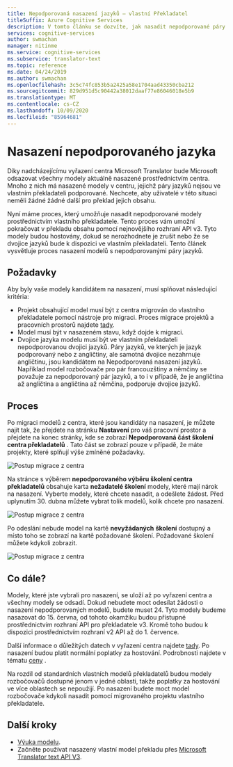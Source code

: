 ```yaml
---
title: Nepodporovaná nasazení jazyků – vlastní Překladatel
titleSuffix: Azure Cognitive Services
description: V tomto článku se dozvíte, jak nasadit nepodporované páry jazyků v Azure Cognitive Services vlastního překladatele.
services: cognitive-services
author: swmachan
manager: nitinme
ms.service: cognitive-services
ms.subservice: translator-text
ms.topic: reference
ms.date: 04/24/2019
ms.author: swmachan
ms.openlocfilehash: 3c5c74fc853b5a2425a58e1704aad43350cba212
ms.sourcegitcommit: 829d951d5c90442a38012daaf77e86046018e5b9
ms.translationtype: MT
ms.contentlocale: cs-CZ
ms.lasthandoff: 10/09/2020
ms.locfileid: "85964681"
---
```

# <a name="unsupported-language-deployments"></a>Nasazení nepodporovaného jazyka

<!--Custom Translator provides the highest-quality translations possible using the latest techniques in neural machine learning. While Microsoft intends to make neural training available in all languages, there are some limitations that prevent us from being able to offer neural machine translation in all language pairs.-->  

Díky nadcházejícímu vyřazení centra Microsoft Translator bude Microsoft odsazovat všechny modely aktuálně nasazené prostřednictvím centra. Mnoho z nich má nasazené modely v centru, jejichž páry jazyků nejsou ve vlastním překladateli podporované.  Nechcete, aby uživatelé v této situaci neměli žádné žádné další pro překlad jejich obsahu.

Nyní máme proces, který umožňuje nasadit nepodporované modely prostřednictvím vlastního překladatele.  Tento proces vám umožní pokračovat v překladu obsahu pomocí nejnovějšího rozhraní API v3.  Tyto modely budou hostovány, dokud se nerozhodnete je zrušit nebo že se dvojice jazyků bude k dispozici ve vlastním překladateli.  Tento článek vysvětluje proces nasazení modelů s nepodporovanými páry jazyků.

## <a name="prerequisites"></a>Požadavky

Aby byly vaše modely kandidátem na nasazení, musí splňovat následující kritéria:
* Projekt obsahující model musí být z centra migrován do vlastního překladatele pomocí nástroje pro migraci.  Proces migrace projektů a pracovních prostorů najdete [tady](how-to-migrate.md).
* Model musí být v nasazeném stavu, když dojde k migraci.  
* Dvojice jazyka modelu musí být ve vlastním překladateli nepodporovanou dvojici jazyků.  Páry jazyků, ve kterých je jazyk podporovaný nebo z angličtiny, ale samotná dvojice nezahrnuje angličtinu, jsou kandidátem na Nepodporovaná nasazení jazyků.  Například model rozbočovače pro pár francouzštiny a němčiny se považuje za nepodporovaný pár jazyků, a to i v případě, že je angličtina až angličtina a angličtina až němčina, podporuje dvojice jazyků.

## <a name="process"></a>Proces
Po migraci modelů z centra, které jsou kandidáty na nasazení, je můžete najít tak, že přejdete na stránku **Nastavení** pro váš pracovní prostor a přejdete na konec stránky, kde se zobrazí **Nepodporovaná část školení centra překladatelů** .  Tato část se zobrazí pouze v případě, že máte projekty, které splňují výše zmíněné požadavky.

![Postup migrace z centra](media/unsupported-language-deployments/unsupported-translator-hub-trainings.jpg)

Na stránce s výběrem **nepodporovaného výběru školení centra překladatelů** obsahuje karta **nežadatelé školení** modely, které mají nárok na nasazení.  Vyberte modely, které chcete nasadit, a odešlete žádost.   Před uplynutím 30. dubna můžete vybrat tolik modelů, kolik chcete pro nasazení.
 
![Postup migrace z centra](media/unsupported-language-deployments/unsupported-translator-hub-trainings-list.jpg)

Po odeslání nebude model na kartě **nevyžádaných** **školení** dostupný a místo toho se zobrazí na kartě požadované školení.  Požadované školení můžete kdykoli zobrazit.

![Postup migrace z centra](media/unsupported-language-deployments/request-unsupported-trainings.jpg) 

## <a name="whats-next"></a>Co dále?

Modely, které jste vybrali pro nasazení, se uloží až po vyřazení centra a všechny modely se odsadí.  Dokud nebudete moct odesílat žádosti o nasazení nepodporovaných modelů, budete muset 24.  Tyto modely budeme nasazovat do 15. června, od tohoto okamžiku budou přístupné prostřednictvím rozhraní API pro překladatele v3.  Kromě toho budou k dispozici prostřednictvím rozhraní v2 API až do 1. července.  

Další informace o důležitých datech v vyřazení centra najdete [tady](https://www.microsoft.com/translator/business/hub/).
Po nasazení budou platit normální poplatky za hostování.  Podrobnosti najdete v tématu [ceny](https://azure.microsoft.com/pricing/details/cognitive-services/translator-text-api/) .  

Na rozdíl od standardních vlastních modelů překladatelů budou modely rozbočovačů dostupné jenom v jedné oblasti, takže poplatky za hostování ve více oblastech se nepoužijí.  Po nasazení budete moct model rozbočovače kdykoli nasadit pomocí migrovaného projektu vlastního překladatele.

## <a name="next-steps"></a>Další kroky

- [Výuka modelu](how-to-train-model.md).
- Začněte používat nasazený vlastní model překladu přes [Microsoft Translator text API V3](https://docs.microsoft.com/azure/cognitive-services/translator/reference/v3-0-translate?tabs=curl).
